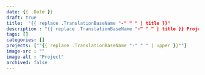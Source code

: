 ```yaml
---
date: {{ .Date }}
draft: true
title:  "{{ replace .TranslationBaseName "-" " " | title }}"
description : "{{ replace .TranslationBaseName "-" " " | title }} Project"
tags: []
categories: []
projects: [""{{ replace .TranslationBaseName "-" " " | upper }}""]
image-src : ""
image-alt : "Project"
archived: false
---
```

